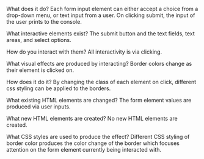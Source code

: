 What does it do?
  Each form input element can either accept a choice from a drop-down menu, or text input from a user.
  On clicking submit, the input of the user prints to the console.

What interactive elements exist?
  The submit button and the text fields, text areas, and select options.

How do you interact with them?
  All interactivity is via clicking.

What visual effects are produced by interacting?
  Border colors change as their element is clicked on.

How does it do it?
  By changing the class of each element on click, different css styling can be applied to the borders.

What existing HTML elements are changed?
  The form element values are produced via user inputs.

What new HTML elements are created?
  No new HTML elements are created.

What CSS styles are used to produce the effect?
  Different CSS styling of border color produces the color change of the border which focuses attention on the form element currently being interacted with.
